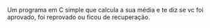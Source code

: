 Um programa em C simple que calcula a sua média e te diz se vc foi aprovado, foi reprovado ou ficou de recuperação.
